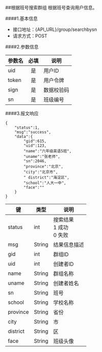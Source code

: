 ##根据班号搜索群组
根据班号查询用户信息。

####1.基本信息
- 接口地址：{API_URL}/group/searchbysn 
- 请求方式：POST


####2.参数信息  

| 参数名    | 必填      | 说明      |
| -------   |:-------:  |--------   |
| uid       | 是        | 用户ID    |
| token     | 是        | 用户令牌  |
| sign      | 是        | 数据校验码|
| sn        | 是        | 班级编号|

####3.报文响应

```
{
	"status":1,
	"msg":"success",
	"data":{
		"gid":615,
		"uid":123,
		"name":"六年级英语5班",
		"uname":"张老师",
		"sn":2046,
		"province":"北京",
		"city":"北京市",
		" district":"海淀区",
		"school":"人大一中",
		"face":""
	}
}
```

|键      |类型  |说明  |
|--------|------|------|
|status  |int   |搜索结果<br>1 成功<br>0 失败|
|msg     |String|结果信息描述|
|gid     |int   |群组ID|
|uid     |int   |创建者ID|
|name    |String|群组名称|
|uname   |String|创建者姓名|
|sn      |String|班号    |
|school  |String|学校名称|
|province|String|省份    |
|city    |String|市    |
|district|String|区    |
|face    |String|班级头像|

